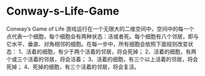 Conway-s-Life-Game
==================

Conway’s Game of Life 游戏运行在一个无限大的二维空间中，空间中的每一个点代表一个细胞，每个细胞会有两种状态：活或者死。每个细胞有八个邻居，即与它水平、垂直、对角相邻的细胞。在每一步中，所有细胞会依照下面规则改变状态：
1、活着的细胞，有少于两个活着的邻居，将会死掉；
2、活着的细胞，有两个或三个活着的邻居，将会活着；
3、活着的细胞，有三个以上活着的邻居，将会死掉；
4、死掉的细胞，有三个活着的邻居，将会复活。
